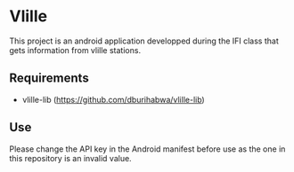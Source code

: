 # Vlille

This project is an android application developped during the IFI class that gets information from vlille stations.

## Requirements

* vlille-lib (https://github.com/dburihabwa/vlille-lib)

## Use
Please change the API key in the Android manifest before use as the one in this repository is an invalid value.
